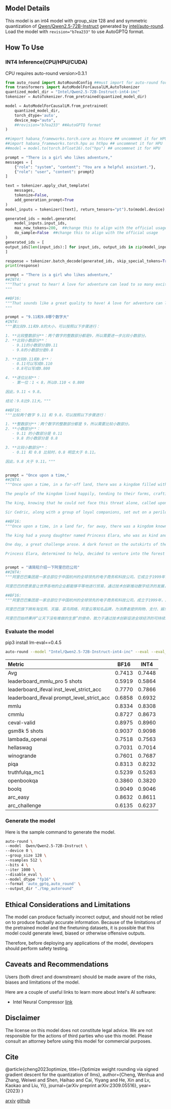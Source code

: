 ## Model Details

This model is an int4 model with group_size 128 and and symmetric quantization of [Qwen/Qwen2.5-72B-Instruct](https://huggingface.co/Qwen/Qwen2.5-72B-Instruct) generated by [intel/auto-round](https://github.com/intel/auto-round). Load the model with `revision="b7ea233"` to use AutoGPTQ format.
## How To Use

### INT4 Inference(CPU/HPU/CUDA)

CPU requires auto-round version>0.3.1

```python
from auto_round import AutoRoundConfig ##must import for auto-round format
from transformers import AutoModelForCausalLM,AutoTokenizer
quantized_model_dir = "Intel/Qwen2.5-72B-Instruct-int4-inc"
tokenizer = AutoTokenizer.from_pretrained(quantized_model_dir)

model = AutoModelForCausalLM.from_pretrained(
    quantized_model_dir,
    torch_dtype='auto',
    device_map="auto",
    ##revision="b7ea233" ##AutoGPTQ format
)

##import habana_frameworks.torch.core as htcore ## uncommnet it for HPU
##import habana_frameworks.torch.hpu as hthpu ## uncommnet it for HPU
##model = model.to(torch.bfloat16).to("hpu") ## uncommnet it for HPU

prompt = "There is a girl who likes adventure,"
messages = [
    {"role": "system", "content": "You are a helpful assistant."},
    {"role": "user", "content": prompt}
]

text = tokenizer.apply_chat_template(
    messages,
    tokenize=False,
    add_generation_prompt=True
)
model_inputs = tokenizer([text], return_tensors="pt").to(model.device)

generated_ids = model.generate(
    model_inputs.input_ids,
    max_new_tokens=200,  ##change this to align with the official usage
    do_sample=False  ##change this to align with the official usage
)
generated_ids = [
output_ids[len(input_ids):] for input_ids, output_ids in zip(model_inputs.input_ids, generated_ids)
]

response = tokenizer.batch_decode(generated_ids, skip_special_tokens=True)[0]
print(response)

prompt = "There is a girl who likes adventure,"
##INT4:
"""That's great to hear! A love for adventure can lead to so many exciting experiences and personal growth. What kind of adventures does she enjoy? Is it exploring new places, trying out thrilling activities, or perhaps diving into new hobbies and challenges? Knowing more about her interests could help in suggesting fun ideas or planning future adventures.
"""

##BF16:
"""That sounds like a great quality to have! A love for adventure can lead to exciting experiences and personal growth. What kind of adventures does she enjoy? Does she like exploring new places, trying new activities, or seeking out thrilling experiences? Knowing more about her interests can help suggest specific ideas or activities that might appeal to her adventurous spirit.
"""

prompt = "9.11和9.8哪个数字大"  
#INT4: 
"""要比较9.11和9.8的大小，可以按照以下步骤进行：

1. **比较整数部分**：两个数字的整数部分都是9，所以需要进一步比较小数部分。
2. **比较小数部分**：
   - 9.11的小数部分是0.11
   - 9.8的小数部分是0.8

3. **比较0.11和0.8**：
   - 0.11可以写成0.110
   - 0.8可以写成0.800

4. **逐位比较**：
   - 第一位：1 < 8，所以0.110 < 0.800

因此，9.11 < 9.8。

结论：9.8比9.11大。"""

##BF16: 
"""比较两个数字 9.11 和 9.8，可以按照以下步骤进行：

1. **整数部分**：两个数字的整数部分都是 9，所以需要比较小数部分。
2. **小数部分**：
   - 9.11 的小数部分是 0.11
   - 9.8 的小数部分是 0.8

3. **比较小数部分**：
   - 0.11 和 0.8 比较时，0.8 明显大于 0.11。

因此，9.8 大于 9.11。"""


prompt = "Once upon a time,"
##INT4: 
"""Once upon a time, in a far-off land, there was a kingdom filled with wonder and magic. The kingdom was ruled by a wise and just king who loved his people dearly. In the heart of the kingdom stood a magnificent castle, surrounded by lush forests and rolling hills.

The people of the kingdom lived happily, tending to their farms, crafting beautiful goods, and enjoying the simple pleasures of life. However, one day, a great darkness began to spread across the land. A wicked sorcerer had risen from the shadows, seeking to claim the throne for himself and plunge the kingdom into chaos.

The king, knowing that he could not face this threat alone, called upon the bravest and most skilled heroes from all corners of the realm. Among them was a young knight named Sir Cedric, who had earned a reputation for his courage and unwavering sense of justice.

Sir Cedric, along with a group of loyal companions, set out on a perilous journey to stop the sor"""

##BF16:
"""Once upon a time, in a land far, far away, there was a kingdom known for its beauty and prosperity. The kingdom was ruled by a wise and just king who loved his people dearly. In the heart of the kingdom stood a magnificent castle, surrounded by lush gardens and sparkling fountains.

The king had a young daughter named Princess Elara, who was as kind and gentle as she was beautiful. She spent her days helping the poor and spreading joy throughout the kingdom. The people adored her, and she was beloved by all.

One day, a great challenge arose. A dark forest on the outskirts of the kingdom began to grow wild and dangerous, threatening the safety of the villagers. The king called for a hero to tame the forest and protect his people. Many brave knights and warriors came forward, but none could succeed.

Princess Elara, determined to help, decided to venture into the forest herself. Her father was hesitant, but he saw the determination in her eyes and knew"""


prompt = "请简短介绍一下阿里巴巴公司"
##INT4:
"""阿里巴巴集团是一家总部位于中国杭州的全球领先的电子商务和科技公司。它成立于1999年，由马云和他的团队创立。阿里巴巴旗下拥有包括淘宝、天猫、阿里云等在内的多个知名业务平台，涵盖了在线零售、批发贸易、云计算、数字娱乐、金融服务等多个领域。

阿里巴巴的愿景是让世界各地的企业都能够平等地进行贸易，通过技术创新推动数字经济的发展，为社会创造更多的价值。目前，阿里巴巴已经发展成为世界领先的互联网公司之一，业务遍布全球多个国家和地区，服务着数以亿计的用户和商家。"""

##BF16:
"""阿里巴巴集团是一家总部位于中国杭州的全球领先的电子商务和科技公司。成立于1999年，阿里巴巴最初是一个B2B在线市场，旨在连接中国制造商与全球买家。经过二十多年的发展，阿里巴巴已经发展成为涵盖电子商务、金融、物流、云计算等多个领域的综合性企业集团。

阿里巴巴旗下拥有淘宝网、天猫、菜鸟网络、阿里云等知名品牌，为消费者提供购物、支付、娱乐等多元化服务，同时也为企业提供营销、销售、物流和技术支持等全方位解决方案。此外，阿里巴巴还积极投资和孵化创新项目，推动数字经济的发展。

阿里巴巴始终秉持“让天下没有难做的生意”的使命，致力于通过技术创新促进全球经济的可持续发展。"""
```

### Evaluate the model

pip3 install lm-eval==0.4.5

```bash
auto-round --model "Intel/Qwen2.5-72B-Instruct-int4-inc" --eval --eval_bs 16  --tasks leaderboard_ifeval,leaderboard_mmlu_pro,gsm8k,lambada_openai,hellaswag,piqa,winogrande,truthfulqa_mc1,openbookqa,boolq,arc_easy,arc_challenge,cmmlu,ceval-valid
```

| Metric                                     |  BF16  |  INT4  |
| :----------------------------------------- | :----: | :----: |
| Avg                                        | 0.7413 | 0.7448 |
| leaderboard_mmlu_pro 5 shots               | 0.5919 | 0.5864 |
| leaderboard_ifeval inst_level_strict_acc   | 0.7770 | 0.7866 |
| leaderboard_ifeval prompt_level_strict_acc | 0.6858 | 0.6932 |
| mmlu                                       | 0.8334 | 0.8308 |
| cmmlu                                      | 0.8727 | 0.8673 |
| ceval-valid                                | 0.8975 | 0.8960 |
| gsm8k 5 shots                              | 0.9037 | 0.9098 |
| lambada_openai                             | 0.7518 | 0.7563 |
| hellaswag                                  | 0.7031 | 0.7014 |
| winogrande                                 | 0.7601 | 0.7687 |
| piqa                                       | 0.8313 | 0.8232 |
| truthfulqa_mc1                             | 0.5239 | 0.5263 |
| openbookqa                                 | 0.3860 | 0.3820 |
| boolq                                      | 0.9049 | 0.9046 |
| arc_easy                                   | 0.8632 | 0.8611 |
| arc_challenge                              | 0.6135 | 0.6237 |



### Generate the model

Here is the sample command to generate the model. 

```bash
auto-round \
--model  Qwen/Qwen2.5-72B-Instruct \
--device 0 \
--group_size 128 \
--nsamples 512 \
--bits 4 \
--iter 1000 \
--disable_eval \
--model_dtype "fp16" \
--format 'auto_gptq,auto_round' \
--output_dir "./tmp_autoround" 
```

## Ethical Considerations and Limitations

The model can produce factually incorrect output, and should not be relied on to produce factually accurate information. Because of the limitations of the pretrained model and the finetuning datasets, it is possible that this model could generate lewd, biased or otherwise offensive outputs.

Therefore, before deploying any applications of the model, developers should perform safety testing.

## Caveats and Recommendations

Users (both direct and downstream) should be made aware of the risks, biases and limitations of the model.

Here are a couple of useful links to learn more about Intel's AI software:

- Intel Neural Compressor [link](https://github.com/intel/neural-compressor)

## Disclaimer

The license on this model does not constitute legal advice. We are not responsible for the actions of third parties who use this model. Please consult an attorney before using this model for commercial purposes.

## Cite

@article{cheng2023optimize, title={Optimize weight rounding via signed gradient descent for the quantization of llms}, author={Cheng, Wenhua and Zhang, Weiwei and Shen, Haihao and Cai, Yiyang and He, Xin and Lv, Kaokao and Liu, Yi}, journal={arXiv preprint arXiv:2309.05516}, year={2023} }

[arxiv](https://arxiv.org/abs/2309.05516) [github](https://github.com/intel/auto-round)
